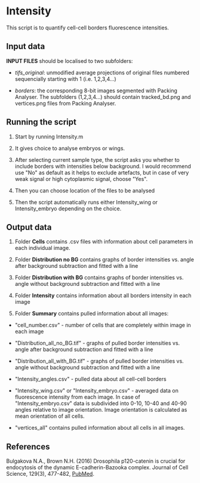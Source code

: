 # Intensity

This script is to quantify cell-cell borders fluorescence intensities. 
## Input data

**INPUT FILES** should be localised to two subfolders:
* *tifs_original*: unmodified average projections of original files 
numbered sequencially starting with 1 (i.e. 1,2,3,4...)

* *borders*: the corresponding 8-bit images segmented with 
Packing Analyser. The subfolders (1,2,3,4...) should contain
tracked_bd.png and vertices.png files from Packing Analyser.

## Running the script
1. Start by running Intensity.m

1. It gives choice to analyse embryos or wings.

1. After selecting current sample type, the script asks you whether 
to include borders with intensities below background. I would
recommend use "No" as default as it helps to exclude artefacts, but in
case of very weak signal or high cytoplasmic signal, choose "Yes".

1. Then you can choose location of the files to be analysed


1. Then the script automatically runs either Intensity_wing or
Intensity_embryo depending on the choice.

## Output data
1. Folder **Cells** contains .csv files with information about cell parameters
in each individual image.

1. Folder **Distribution no BG** contains graphs of border intensities vs. angle
after background subtraction and fitted with a line

1. Folder **Distribution with BG** contains graphs of border intensities vs. angle
without background subtraction and fitted with a line

1. Folder **Intensity** contains information about all borders intensity in each image

1. Folder **Summary** contains pulled information about all images:

* "cell_number.csv" - number of cells that are completely within image in each image

* "Distribution_all_no_BG.tif" - graphs of pulled border intensities vs. angle
after background subtraction and fitted with a line

* "Distribution_all_with_BG.tif" - graphs of pulled border intensities vs. angle
without background subtraction and fitted with a line

* "Intensity_angles.csv" - pulled data about all cell-cell borders

* "Intensity_wing.csv" or "Intensity_embryo.csv" - averaged data on fluorescence
intensity from each image. In case of "Intensity_embryo.csv" data is subdivided 
into 0-10, 10-40 and 40-90 angles relative to image orientation. Image orientation
is calculated as mean orientation of all cells.

* "vertices_all" contains pulled information about all cells in all images.

## References
Bulgakova N.A., Brown N.H. (2016) Drosophila p120-catenin is crucial for endocytosis of the dynamic E-cadherin-Bazooka complex. Journal of Cell Science, 129(3), 477-482, [PubMed](https://www.ncbi.nlm.nih.gov/pubmed/26698216). 
